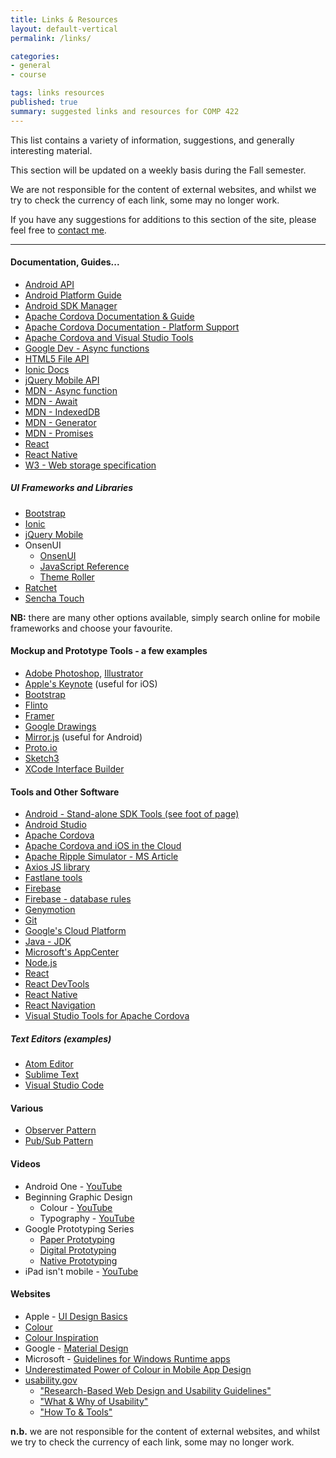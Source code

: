 ```yaml
---
title: Links & Resources
layout: default-vertical
permalink: /links/

categories:
- general
- course

tags: links resources
published: true
summary: suggested links and resources for COMP 422
---
```


This list contains a variety of information, suggestions, and generally interesting material.

This section will be updated on a weekly basis during the Fall semester.

We are not responsible for the content of external websites, and whilst we try to check the currency of each link, some may no longer work.

If you have any suggestions for additions to this section of the site, please feel free to [contact me](mailto:nhayward@luc.edu?subject=COMP422-Links).

***

<!--
#### Articles / Papers

*
-->

#### Documentation, Guides...

* [Android API](https://github.com/apache/cordova-android)
* [Android Platform Guide](https://cordova.apache.org/docs/en/8.x/guide/platforms/android/index.html)
* [Android SDK Manager](https://developer.android.com/studio/command-line/sdkmanager)
* [Apache Cordova Documentation & Guide](http://cordova.apache.org/docs/en/latest/)
* [Apache Cordova Documentation - Platform Support](https://cordova.apache.org/docs/en/latest/guide/support/index.html)
* [Apache Cordova and Visual Studio Tools](https://taco.visualstudio.com/en-us/docs/install-vs-tools-apache-cordova/)
* [Google Dev - Async functions](https://developers.google.com/web/fundamentals/primers/async-functions)
* [HTML5 File API](http://www.w3.org/TR/FileAPI/)
* [Ionic Docs](http://ionicframework.com/docs/)
* [jQuery Mobile API](http://api.jquerymobile.com/)
* [MDN - Async function](https://developer.mozilla.org/en-US/docs/Web/JavaScript/Reference/Statements/async_function)
* [MDN - Await](https://developer.mozilla.org/en-US/docs/Web/JavaScript/Reference/Operators/await)
* [MDN - IndexedDB](https://developer.mozilla.org/en-US/docs/Web/API/IndexedDB_API)
* [MDN - Generator](https://developer.mozilla.org/en-US/docs/Web/JavaScript/Reference/Global_Objects/Generator)
* [MDN - Promises](https://developer.mozilla.org/en-US/docs/Web/JavaScript/Reference/Global_Objects/Promise)
* [React](https://reactjs.org/)
* [React Native](https://facebook.github.io/react-native/)
* [W3 - Web storage specification](http://www.w3.org/TR/webstorage/)

##### UI Frameworks and Libraries

* [Bootstrap](http://getbootstrap.com)
* [Ionic](http://ionicframework.com/)
* [jQuery Mobile](http://jquerymobile.com/)
* OnsenUI
  * [OnsenUI](https://onsen.io/)
  * [JavaScript Reference](https://onsen.io/v2/docs/js.html)
  * [Theme Roller](http://components.onsen.io/)
* [Ratchet](http://goratchet.com/)
* [Sencha Touch](https://www.sencha.com/products/touch/#overview)

**NB:** there are many other options available, simply search online for mobile frameworks and choose your favourite.

#### Mockup and Prototype Tools - a few examples

* [Adobe Photoshop](http://goo.gl/GsIYY0), [Illustrator](http://goo.gl/9K8Kfw)
* [Apple's Keynote](http://keynotopia.com/guides/) (useful for iOS)
* [Bootstrap](http://getbootstrap.com/)
* [Flinto](https://www.flinto.com/)
* [Framer](http://framerjs.com/)
* [Google Drawings](http://goo.gl/qPRCfG)
* [Mirror.js](http://jimulabs.com/mirrorjs-preview/) (useful for Android)
* [Proto.io](https://proto.io/)
* [Sketch3](http://bohemiancoding.com/sketch/)
* [XCode Interface Builder](https://developer.apple.com/xcode/interface-builder/)

#### Tools and Other Software

* [Android - Stand-alone SDK Tools (see foot of page)](https://developer.android.com/studio/index.html)
* [Android Studio](https://developer.android.com/studio/index.html)
* [Apache Cordova](https://cordova.apache.org/)
* [Apache Cordova and iOS in the Cloud](https://taco.visualstudio.com/en-us/docs/build_ios_cloud/)
* [Apache Ripple Simulator - MS Article](https://taco.visualstudio.com/en-us/docs/run-app-ripple-simulator/)
* [Axios JS library](https://www.npmjs.com/package/axios)
* [Fastlane tools](https://fastlane.tools/)
* [Firebase](https://firebase.google.com/)
* [Firebase - database rules](https://firebase.google.com/docs/database/security/quickstart)
* [Genymotion](https://www.genymotion.com/)
* [Git](http://git-scm.com/)
* [Google's Cloud Platform](https://cloud.google.com/shell/docs/features#code_editor)
* [Java - JDK](http://www.oracle.com/technetwork/java/javase/downloads/jdk8-downloads-2133151.html)
* [Microsoft's AppCenter](https://appcenter.ms/)
* [Node.js](https://nodejs.org/en/)
* [React](https://reactjs.org/)
* [React DevTools](https://github.com/facebook/react-devtools/tree/master/packages/react-devtools)
* [React Native](https://facebook.github.io/react-native/)
* [React Navigation](https://www.npmjs.com/package/react-navigation)
* [Visual Studio Tools for Apache Cordova](https://taco.visualstudio.com/)

<!--
* [Yarn - Firebase](https://yarnpkg.com/en/package/firebase)
-->

##### Text Editors (examples)

* [Atom Editor](https://atom.io/)
* [Sublime Text](https://www.sublimetext.com/)
* [Visual Studio Code](https://code.visualstudio.com/)

#### Various

* [Observer Pattern](https://en.wikipedia.org/wiki/Observer_pattern)
* [Pub/Sub Pattern](https://en.wikipedia.org/wiki/Publish%E2%80%93subscribe_pattern)

#### Videos

* Android One - [YouTube](https://www.youtube.com/watch?v=X7UPR9z3OV8)
* Beginning Graphic Design
  * Colour - [YouTube](https://youtu.be/_2LLXnUdUIc)
  * Typography - [YouTube](https://youtu.be/sByzHoiYFX0)
* Google Prototyping Series
  * [Paper Prototyping](https://www.youtube.com/watch?v=JMjozqJS44M&t=7s)
  * [Digital Prototyping](https://www.youtube.com/watch?v=KWGBGTGryFk)
  * [Native Prototyping](https://www.youtube.com/watch?v=lusOgox4xMI)
* iPad isn't mobile - [YouTube](https://www.youtube.com/watch?v=oYuUP6-xotw)

#### Websites

* Apple - [UI Design Basics](https://developer.apple.com/library/ios/documentation/UserExperience/Conceptual/MobileHIG/index.html)
* [Colour](https://robots.thoughtbot.com/color)
* [Colour Inspiration](https://www.smashingmagazine.com/2017/02/colorful-inspiration-gray-days-illustration-photography/)
* Google - [Material Design](http://www.google.com/design/spec/material-design/introduction.html)
* Microsoft - [Guidelines for Windows Runtime apps](http://msdn.microsoft.com/library/windows/apps/hh465424.aspx)
* [Underestimated Power of Colour in Mobile App Design](https://www.smashingmagazine.com/2017/01/underestimated-power-color-mobile-app-design/)
* [usability.gov](http://www.usability.gov/)
  * ["Research-Based Web Design and Usability Guidelines"](http://guidelines.usability.gov/)
  * ["What & Why of Usability"](http://www.usability.gov/what-and-why/index.html)
  * ["How To & Tools"](http://www.usability.gov/how-to-and-tools/index.html)

**n.b.** we are not responsible for the content of external websites, and whilst we try to check the currency of each link, some may no longer work.
